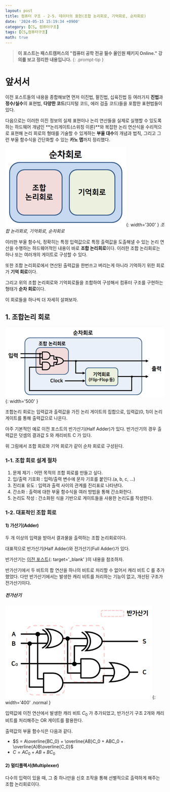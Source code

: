 ```yaml
---
layout: post
title: 컴퓨터 구조 - 2-5. 데이터의 표현(조합 논리회로, 기억회로, 순차회로)
date: '2024-05-15 15:19:34 +0900'
category: [CS, 컴퓨터구조]
tags: [CS,컴퓨터구조]
math: true
---
```


> **이 포스트는 패스트캠퍼스의 "컴퓨터 공학 전공 필수 올인원 패키지 Online." 강의를 보고 정리한 내용입니다.**
{: .prompt-tip }

# 앞서서
이전 포스트들의 내용을 종합해보면 먼저 이진법, 팔진법, 십육진법 등 여러가지 **진법**과 **정수/실수**의 표현법, **다양한 코드**(디지털 코드, 에러 검출 코드)들을 포함한 표현법들이 있다.

다음으로는 이러한 이진 정보의 실제 표현이나 논리 연산들을 실제로 실행할 수 있도록 하는 하드웨어 개념인 **논리게이트(스위칭 이론)**와 복잡한 논리 연산식을 수리적으로 표현해 논리 회로의 형태를 기술할 수 있게하는 **부울 대수**의 개념과 법칙, 그리고 그런 부울 함수식을 간단화할 수 있는 **카노 맵**까지 정리했다.

![circuit](/assets/img/captures/1_circuit.png){: width='300' }
_조합 논리회로, 기억회로, 순차회로_

이러한 부울 함수식, 정확히는 특정 입력값으로 특정 출력값을 도출해낼 수 있는 논리 연산을 수행하는 하드웨어적인 내용이 바로 **조합 논리회로**이다. 이러한 조합 논리회로는 하나 또는 여러개의 게이트로 구성할 수 있다.

또한 조합 논리회로에서 연산된 출력값을 한번쓰고 버리는게 아니라 기억하기 위한 회로가 **기억 회로**이다.

그리고 위의 조합 논리회로와 기억회로들을 조합하여 구성해서 컴퓨터 구조를 구현하는 형태가 **순차 회로**이다.

이 회로들을 하나씩 더 자세히 살펴보자.

## 1. 조합논리 회로
![circuit](/assets/img/captures/2_circuit.png){: width='500' }

조합논리 회로는 입력값과 출력값을 가진 논리 게이트의 집합으로, 입력값(0, 1)이 논리 게이트를 통해 출력값으로 나온다.

아주 기본적인 예로 이전 포스트의 반가산기(Half Adder)가 있다. 반가산기의 경우 출력값은 덧셈의 결과값 S 와 캐리비트 C 가 있다.

위 그림에서 조합 회로와 기억 회로가 같이 순차 회로로 구성된다.

### 1-1. 조합 회로 설계 절차
1. 문제 제기 : 어떤 목적의 조합 회로를 만들고 싶다.
2. 입/출력 기호화 : 입력/출력 변수에 문자 기호를 붙인다.(a, b, c, ...)
3. 진리표 유도 : 입력과 출력 사이의 관계를 진리표로 나타낸다.
4. 간소화 : 출력에 대한 부울 함수식을 여러 방법을 통해 간소화한다.
5. 논리도 작성 : 간소화된 식을 기반으로 게이트들을 사용한 논리도를 작성한다.

### 1-2. 대표적인 조합 회로
#### 1) 가산기(Adder)
두 개 이상의 입력을 받아서 결과물을 출력하는 조합 논리회로이다.

대표적으로 반가산기(Half Adder)와 전가산기(Full Adder)가 있다.

반가산기는 [이전 포스트](/posts/%EC%BB%B4%ED%93%A8%ED%84%B0-%EA%B5%AC%EC%A1%B0-2-4-%EB%8D%B0%EC%9D%B4%ED%84%B0%EC%9D%98-%ED%91%9C%ED%98%84-%EB%85%BC%EB%A6%AC-%EA%B2%8C%EC%9D%B4%ED%8A%B8-%EB%B6%80%EC%9A%B8-%EB%8C%80%EC%88%98-%EC%B9%B4%EB%85%B8-%EB%A7%B5/#1-1bit-%EB%8D%A7%EC%85%88%EB%B0%98-%EA%B0%80%EC%82%B0%EA%B8%B0){: target='_blank' }의 내용을 참조하자.

반가산기에서 두 비트의 합 연산을 하나의 비트로 처리할 수 없어서 캐리 비트 C 를 추가했었다. 다만 반가산기에서는 발생한 캐리 비트를 처리하는 기능이 없고, 개선된 구조가 전가산기이다.

##### 전가산기
![fulladder](/assets/img/captures/3_fulladder.png){: width='400' .normal }

입력값에 이전 연산에서 발생한 캐리 비트 $C_0$ 가 추가되었고, 반가산기 구조 2개와 캐리 비트를 처리해주는 OR 게이트를 활용한다.

출력값의 부울 함수식은 다음과 같다.

- $S = A\overline{BC_0} + \overline{AB}C_0 + ABC_0 + \overline{A}B\overline{C_0}$
- $C = AC_0 + AB + BC_0$

#### 2) 멀티플렉서(Multiplexer)
다수의 입력이 있을 때, 그 중 하나만을 신호 조작을 통해 선별적으로 출력하게 해주는 조합 논리회로이다.